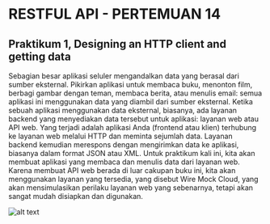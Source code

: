 # RESTFUL API - PERTEMUAN 14

## Praktikum 1, Designing an HTTP client and getting data
Sebagian besar aplikasi seluler mengandalkan data yang berasal dari sumber eksternal.
Pikirkan aplikasi untuk membaca buku, menonton film, berbagi gambar dengan teman,
membaca berita, atau menulis email: semua aplikasi ini menggunakan data yang diambil dari
sumber eksternal. Ketika sebuah aplikasi menggunakan data eksternal, biasanya, ada layanan
backend yang menyediakan data tersebut untuk aplikasi: layanan web atau API web. Yang
terjadi adalah aplikasi Anda (frontend atau klien) terhubung ke layanan web melalui HTTP dan
meminta sejumlah data. Layanan backend kemudian merespons dengan mengirimkan data ke
aplikasi, biasanya dalam format JSON atau XML.
Untuk praktikum kali ini, kita akan membuat aplikasi yang membaca dan menulis data dari
layanan web. Karena membuat API web berada di luar cakupan buku ini, kita akan
menggunakan layanan yang tersedia, yang disebut Wire Mock Cloud, yang akan
mensimulasikan perilaku layanan web yang sebenarnya, tetapi akan sangat mudah disiapkan
dan digunakan. 

![alt text](/assets/praktikum1.png)
